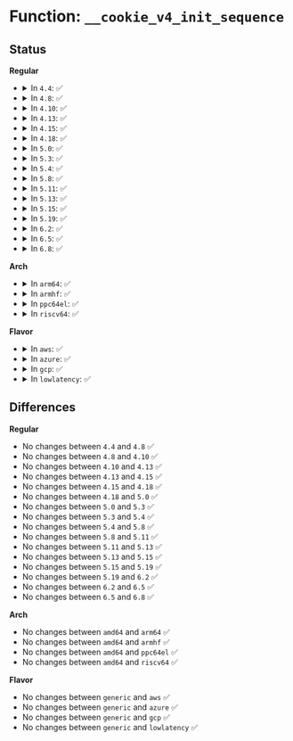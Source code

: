 # Function: <code>__cookie_v4_init_sequence</code>

## Status
<b>Regular</b>
<ul>
<li>
<details>
<summary>In <code>4.4</code>: ✅</summary>

```c
u32 __cookie_v4_init_sequence(const struct iphdr *iph, const struct tcphdr *th, u16 *mssp);
```

**Collision:** Unique Global

**Inline:** No

**Transformation:** False

**Instances:**

```
In net/ipv4/syncookies.c (ffffffff817aaf10)
Location: net/ipv4/syncookies.c:178
Inline: False
Direct callers:
  - net/ipv4/syncookies.c:cookie_v4_init_sequence
```
**Symbols:**

```
ffffffff817aaf10-ffffffff817ab023: __cookie_v4_init_sequence (STB_GLOBAL)
```
</details>
</li>
<li>
<details>
<summary>In <code>4.8</code>: ✅</summary>

```c
u32 __cookie_v4_init_sequence(const struct iphdr *iph, const struct tcphdr *th, u16 *mssp);
```

**Collision:** Unique Global

**Inline:** No

**Transformation:** False

**Instances:**

```
In net/ipv4/syncookies.c (ffffffff81818a10)
Location: net/ipv4/syncookies.c:175
Inline: False
Direct callers:
  - net/ipv4/syncookies.c:cookie_v4_init_sequence
```
**Symbols:**

```
ffffffff81818a10-ffffffff81818b17: __cookie_v4_init_sequence (STB_GLOBAL)
```
</details>
</li>
<li>
<details>
<summary>In <code>4.10</code>: ✅</summary>

```c
u32 __cookie_v4_init_sequence(const struct iphdr *iph, const struct tcphdr *th, u16 *mssp);
```

**Collision:** Unique Global

**Inline:** No

**Transformation:** False

**Instances:**

```
In net/ipv4/syncookies.c (ffffffff8184a270)
Location: net/ipv4/syncookies.c:175
Inline: False
Direct callers:
  - net/ipv4/syncookies.c:cookie_v4_init_sequence
```
**Symbols:**

```
ffffffff8184a270-ffffffff8184a377: __cookie_v4_init_sequence (STB_GLOBAL)
```
</details>
</li>
<li>
<details>
<summary>In <code>4.13</code>: ✅</summary>

```c
u32 __cookie_v4_init_sequence(const struct iphdr *iph, const struct tcphdr *th, u16 *mssp);
```

**Collision:** Unique Global

**Inline:** No

**Transformation:** False

**Instances:**

```
In net/ipv4/syncookies.c (ffffffff8186dc20)
Location: net/ipv4/syncookies.c:165
Inline: False
Direct callers:
  - net/ipv4/syncookies.c:cookie_v4_init_sequence
```
**Symbols:**

```
ffffffff8186dc20-ffffffff8186dd23: __cookie_v4_init_sequence (STB_GLOBAL)
```
</details>
</li>
<li>
<details>
<summary>In <code>4.15</code>: ✅</summary>

```c
u32 __cookie_v4_init_sequence(const struct iphdr *iph, const struct tcphdr *th, u16 *mssp);
```

**Collision:** Unique Global

**Inline:** No

**Transformation:** False

**Instances:**

```
In net/ipv4/syncookies.c (ffffffff818ee570)
Location: net/ipv4/syncookies.c:165
Inline: False
Direct callers:
  - net/ipv4/syncookies.c:cookie_v4_init_sequence
```
**Symbols:**

```
ffffffff818ee570-ffffffff818ee673: __cookie_v4_init_sequence (STB_GLOBAL)
```
</details>
</li>
<li>
<details>
<summary>In <code>4.18</code>: ✅</summary>

```c
u32 __cookie_v4_init_sequence(const struct iphdr *iph, const struct tcphdr *th, u16 *mssp);
```

**Collision:** Unique Global

**Inline:** No

**Transformation:** False

**Instances:**

```
In net/ipv4/syncookies.c (ffffffff81944ef0)
Location: net/ipv4/syncookies.c:165
Inline: False
Direct callers:
  - net/ipv4/syncookies.c:cookie_v4_init_sequence
```
**Symbols:**

```
ffffffff81944ef0-ffffffff81944ff3: __cookie_v4_init_sequence (STB_GLOBAL)
```
</details>
</li>
<li>
<details>
<summary>In <code>5.0</code>: ✅</summary>

```c
u32 __cookie_v4_init_sequence(const struct iphdr *iph, const struct tcphdr *th, u16 *mssp);
```

**Collision:** Unique Global

**Inline:** No

**Transformation:** False

**Instances:**

```
In net/ipv4/syncookies.c (ffffffff819751e0)
Location: net/ipv4/syncookies.c:165
Inline: False
Direct callers:
  - net/ipv4/syncookies.c:cookie_v4_init_sequence
```
**Symbols:**

```
ffffffff819751e0-ffffffff819752e3: __cookie_v4_init_sequence (STB_GLOBAL)
```
</details>
</li>
<li>
<details>
<summary>In <code>5.3</code>: ✅</summary>

```c
u32 __cookie_v4_init_sequence(const struct iphdr *iph, const struct tcphdr *th, u16 *mssp);
```

**Collision:** Unique Global

**Inline:** No

**Transformation:** False

**Instances:**

```
In net/ipv4/syncookies.c (ffffffff819ded90)
Location: net/ipv4/syncookies.c:161
Inline: False
Direct callers:
  - net/ipv4/syncookies.c:cookie_v4_init_sequence
```
**Symbols:**

```
ffffffff819ded90-ffffffff819dee8d: __cookie_v4_init_sequence (STB_GLOBAL)
```
</details>
</li>
<li>
<details>
<summary>In <code>5.4</code>: ✅</summary>

```c
u32 __cookie_v4_init_sequence(const struct iphdr *iph, const struct tcphdr *th, u16 *mssp);
```

**Collision:** Unique Global

**Inline:** No

**Transformation:** False

**Instances:**

```
In net/ipv4/syncookies.c (ffffffff81a15e30)
Location: net/ipv4/syncookies.c:161
Inline: False
Direct callers:
  - net/ipv4/tcp_ipv4.c:tcp_v4_get_syncookie
  - net/ipv4/syncookies.c:cookie_v4_init_sequence
```
**Symbols:**

```
ffffffff81a15e30-ffffffff81a15f2d: __cookie_v4_init_sequence (STB_GLOBAL)
```
</details>
</li>
<li>
<details>
<summary>In <code>5.8</code>: ✅</summary>

```c
u32 __cookie_v4_init_sequence(const struct iphdr *iph, const struct tcphdr *th, u16 *mssp);
```

**Collision:** Unique Global

**Inline:** No

**Transformation:** False

**Instances:**

```
In net/ipv4/syncookies.c (ffffffff81b06ea0)
Location: net/ipv4/syncookies.c:161
Inline: False
Direct callers:
  - net/ipv4/tcp_ipv4.c:tcp_v4_get_syncookie
  - net/ipv4/syncookies.c:cookie_v4_init_sequence
```
**Symbols:**

```
ffffffff81b06ea0-ffffffff81b06f9c: __cookie_v4_init_sequence (STB_GLOBAL)
```
</details>
</li>
<li>
<details>
<summary>In <code>5.11</code>: ✅</summary>

```c
u32 __cookie_v4_init_sequence(const struct iphdr *iph, const struct tcphdr *th, u16 *mssp);
```

**Collision:** Unique Global

**Inline:** No

**Transformation:** False

**Instances:**

```
In net/ipv4/syncookies.c (ffffffff81b15090)
Location: net/ipv4/syncookies.c:161
Inline: False
Direct callers:
  - net/ipv4/tcp_ipv4.c:tcp_v4_get_syncookie
  - net/ipv4/syncookies.c:cookie_v4_init_sequence
```
**Symbols:**

```
ffffffff81b15090-ffffffff81b1518c: __cookie_v4_init_sequence (STB_GLOBAL)
```
</details>
</li>
<li>
<details>
<summary>In <code>5.13</code>: ✅</summary>

```c
u32 __cookie_v4_init_sequence(const struct iphdr *iph, const struct tcphdr *th, u16 *mssp);
```

**Collision:** Unique Global

**Inline:** No

**Transformation:** False

**Instances:**

```
In net/ipv4/syncookies.c (ffffffff81b02e90)
Location: net/ipv4/syncookies.c:161
Inline: False
Direct callers:
  - net/ipv4/tcp_ipv4.c:tcp_v4_get_syncookie
  - net/ipv4/syncookies.c:cookie_v4_init_sequence
```
**Symbols:**

```
ffffffff81b02e90-ffffffff81b02f94: __cookie_v4_init_sequence (STB_GLOBAL)
```
</details>
</li>
<li>
<details>
<summary>In <code>5.15</code>: ✅</summary>

```c
u32 __cookie_v4_init_sequence(const struct iphdr *iph, const struct tcphdr *th, u16 *mssp);
```

**Collision:** Unique Global

**Inline:** No

**Transformation:** False

**Instances:**

```
In net/ipv4/syncookies.c (ffffffff81bc50d0)
Location: net/ipv4/syncookies.c:161
Inline: False
Direct callers:
  - net/ipv4/tcp_ipv4.c:tcp_v4_get_syncookie
  - net/ipv4/syncookies.c:cookie_v4_init_sequence
```
**Symbols:**

```
ffffffff81bc50d0-ffffffff81bc51cd: __cookie_v4_init_sequence (STB_GLOBAL)
```
</details>
</li>
<li>
<details>
<summary>In <code>5.19</code>: ✅</summary>

```c
u32 __cookie_v4_init_sequence(const struct iphdr *iph, const struct tcphdr *th, u16 *mssp);
```

**Collision:** Unique Global

**Inline:** No

**Transformation:** False

**Instances:**

```
In net/ipv4/syncookies.c (ffffffff81d5a240)
Location: net/ipv4/syncookies.c:159
Inline: False
Direct callers:
  - net/ipv4/tcp_ipv4.c:tcp_v4_get_syncookie
  - net/ipv4/syncookies.c:cookie_v4_init_sequence
```
**Symbols:**

```
ffffffff81d5a240-ffffffff81d5a350: __cookie_v4_init_sequence (STB_GLOBAL)
```
</details>
</li>
<li>
<details>
<summary>In <code>6.2</code>: ✅</summary>

```c
u32 __cookie_v4_init_sequence(const struct iphdr *iph, const struct tcphdr *th, u16 *mssp);
```

**Collision:** Unique Global

**Inline:** No

**Transformation:** False

**Instances:**

```
In net/ipv4/syncookies.c (ffffffff81f24640)
Location: net/ipv4/syncookies.c:159
Inline: False
Direct callers:
  - net/core/filter.c:bpf_tcp_raw_gen_syncookie_ipv4
  - net/ipv4/tcp_ipv4.c:tcp_v4_get_syncookie
  - net/ipv4/syncookies.c:cookie_v4_init_sequence
```
**Symbols:**

```
ffffffff81f24640-ffffffff81f24750: __cookie_v4_init_sequence (STB_GLOBAL)
```
</details>
</li>
<li>
<details>
<summary>In <code>6.5</code>: ✅</summary>

```c
u32 __cookie_v4_init_sequence(const struct iphdr *iph, const struct tcphdr *th, u16 *mssp);
```

**Collision:** Unique Global

**Inline:** No

**Transformation:** False

**Instances:**

```
In net/ipv4/syncookies.c (ffffffff81f841d0)
Location: net/ipv4/syncookies.c:159
Inline: False
Direct callers:
  - net/core/filter.c:bpf_tcp_raw_gen_syncookie_ipv4
  - net/ipv4/tcp_ipv4.c:tcp_v4_get_syncookie
  - net/ipv4/syncookies.c:cookie_v4_init_sequence
```
**Symbols:**

```
ffffffff81f841d0-ffffffff81f842e2: __cookie_v4_init_sequence (STB_GLOBAL)
```
</details>
</li>
<li>
<details>
<summary>In <code>6.8</code>: ✅</summary>

```c
u32 __cookie_v4_init_sequence(const struct iphdr *iph, const struct tcphdr *th, u16 *mssp);
```

**Collision:** Unique Global

**Inline:** No

**Transformation:** False

**Instances:**

```
In net/ipv4/syncookies.c (ffffffff8204a880)
Location: net/ipv4/syncookies.c:163
Inline: False
Direct callers:
  - net/core/filter.c:bpf_tcp_raw_gen_syncookie_ipv4
  - net/ipv4/tcp_ipv4.c:tcp_v4_get_syncookie
  - net/ipv4/syncookies.c:cookie_v4_init_sequence
```
**Symbols:**

```
ffffffff8204a880-ffffffff8204a992: __cookie_v4_init_sequence (STB_GLOBAL)
```
</details>
</li>
</ul>
<b>Arch</b>
<ul>
<li>
<details>
<summary>In <code>arm64</code>: ✅</summary>

```c
u32 __cookie_v4_init_sequence(const struct iphdr *iph, const struct tcphdr *th, u16 *mssp);
```

**Collision:** Unique Global

**Inline:** No

**Transformation:** False

**Instances:**

```
In net/ipv4/syncookies.c (ffff800010cd1a58)
Location: net/ipv4/syncookies.c:161
Inline: False
Direct callers:
  - net/ipv4/tcp_ipv4.c:tcp_v4_get_syncookie
  - net/ipv4/syncookies.c:cookie_v4_init_sequence
```
**Symbols:**

```
ffff800010cd1a58-ffff800010cd1b68: __cookie_v4_init_sequence (STB_GLOBAL)
```
</details>
</li>
<li>
<details>
<summary>In <code>armhf</code>: ✅</summary>

```c
u32 __cookie_v4_init_sequence(const struct iphdr *iph, const struct tcphdr *th, u16 *mssp);
```

**Collision:** Unique Global

**Inline:** No

**Transformation:** False

**Instances:**

```
In net/ipv4/syncookies.c (c0ddb974)
Location: net/ipv4/syncookies.c:161
Inline: False
Direct callers:
  - net/ipv4/tcp_ipv4.c:tcp_v4_get_syncookie
  - net/ipv4/syncookies.c:cookie_v4_init_sequence
```
**Symbols:**

```
c0ddb974-c0ddbab0: __cookie_v4_init_sequence (STB_GLOBAL)
```
</details>
</li>
<li>
<details>
<summary>In <code>ppc64el</code>: ✅</summary>

```c
u32 __cookie_v4_init_sequence(const struct iphdr *iph, const struct tcphdr *th, u16 *mssp);
```

**Collision:** Unique Global

**Inline:** No

**Transformation:** False

**Instances:**

```
In net/ipv4/syncookies.c (c000000000defcf0)
Location: net/ipv4/syncookies.c:161
Inline: False
Direct callers:
  - net/ipv4/tcp_ipv4.c:tcp_v4_get_syncookie
  - net/ipv4/syncookies.c:cookie_v4_init_sequence
```
**Symbols:**

```
c000000000defcf0-c000000000defe2c: __cookie_v4_init_sequence (STB_GLOBAL)
```
</details>
</li>
<li>
<details>
<summary>In <code>riscv64</code>: ✅</summary>

```c
u32 __cookie_v4_init_sequence(const struct iphdr *iph, const struct tcphdr *th, u16 *mssp);
```

**Collision:** Unique Global

**Inline:** No

**Transformation:** False

**Instances:**

```
In net/ipv4/syncookies.c (ffffffe000822ebe)
Location: net/ipv4/syncookies.c:161
Inline: False
Direct callers:
  - net/ipv4/tcp_ipv4.c:tcp_v4_get_syncookie
  - net/ipv4/syncookies.c:cookie_v4_init_sequence
```
**Symbols:**

```
ffffffe000822ebe-ffffffe000822fc8: __cookie_v4_init_sequence (STB_GLOBAL)
```
</details>
</li>
</ul>
<b>Flavor</b>
<ul>
<li>
<details>
<summary>In <code>aws</code>: ✅</summary>

```c
u32 __cookie_v4_init_sequence(const struct iphdr *iph, const struct tcphdr *th, u16 *mssp);
```

**Collision:** Unique Global

**Inline:** No

**Transformation:** False

**Instances:**

```
In net/ipv4/syncookies.c (ffffffff819b54c0)
Location: net/ipv4/syncookies.c:161
Inline: False
Direct callers:
  - net/ipv4/tcp_ipv4.c:tcp_v4_get_syncookie
  - net/ipv4/syncookies.c:cookie_v4_init_sequence
```
**Symbols:**

```
ffffffff819b54c0-ffffffff819b55bd: __cookie_v4_init_sequence (STB_GLOBAL)
```
</details>
</li>
<li>
<details>
<summary>In <code>azure</code>: ✅</summary>

```c
u32 __cookie_v4_init_sequence(const struct iphdr *iph, const struct tcphdr *th, u16 *mssp);
```

**Collision:** Unique Global

**Inline:** No

**Transformation:** False

**Instances:**

```
In net/ipv4/syncookies.c (ffffffff819722b0)
Location: net/ipv4/syncookies.c:161
Inline: False
Direct callers:
  - net/ipv4/tcp_ipv4.c:tcp_v4_get_syncookie
  - net/ipv4/syncookies.c:cookie_v4_init_sequence
```
**Symbols:**

```
ffffffff819722b0-ffffffff819723ad: __cookie_v4_init_sequence (STB_GLOBAL)
```
</details>
</li>
<li>
<details>
<summary>In <code>gcp</code>: ✅</summary>

```c
u32 __cookie_v4_init_sequence(const struct iphdr *iph, const struct tcphdr *th, u16 *mssp);
```

**Collision:** Unique Global

**Inline:** No

**Transformation:** False

**Instances:**

```
In net/ipv4/syncookies.c (ffffffff81a1fd60)
Location: net/ipv4/syncookies.c:161
Inline: False
Direct callers:
  - net/ipv4/tcp_ipv4.c:tcp_v4_get_syncookie
  - net/ipv4/syncookies.c:cookie_v4_init_sequence
```
**Symbols:**

```
ffffffff81a1fd60-ffffffff81a1fe5d: __cookie_v4_init_sequence (STB_GLOBAL)
```
</details>
</li>
<li>
<details>
<summary>In <code>lowlatency</code>: ✅</summary>

```c
u32 __cookie_v4_init_sequence(const struct iphdr *iph, const struct tcphdr *th, u16 *mssp);
```

**Collision:** Unique Global

**Inline:** No

**Transformation:** False

**Instances:**

```
In net/ipv4/syncookies.c (ffffffff81a2b260)
Location: net/ipv4/syncookies.c:161
Inline: False
Direct callers:
  - net/ipv4/tcp_ipv4.c:tcp_v4_get_syncookie
  - net/ipv4/syncookies.c:cookie_v4_init_sequence
```
**Symbols:**

```
ffffffff81a2b260-ffffffff81a2b35d: __cookie_v4_init_sequence (STB_GLOBAL)
```
</details>
</li>
</ul>

## Differences
<b>Regular</b>
<ul>
<li>
No changes between <code>4.4</code> and <code>4.8</code> ✅
</li>
<li>
No changes between <code>4.8</code> and <code>4.10</code> ✅
</li>
<li>
No changes between <code>4.10</code> and <code>4.13</code> ✅
</li>
<li>
No changes between <code>4.13</code> and <code>4.15</code> ✅
</li>
<li>
No changes between <code>4.15</code> and <code>4.18</code> ✅
</li>
<li>
No changes between <code>4.18</code> and <code>5.0</code> ✅
</li>
<li>
No changes between <code>5.0</code> and <code>5.3</code> ✅
</li>
<li>
No changes between <code>5.3</code> and <code>5.4</code> ✅
</li>
<li>
No changes between <code>5.4</code> and <code>5.8</code> ✅
</li>
<li>
No changes between <code>5.8</code> and <code>5.11</code> ✅
</li>
<li>
No changes between <code>5.11</code> and <code>5.13</code> ✅
</li>
<li>
No changes between <code>5.13</code> and <code>5.15</code> ✅
</li>
<li>
No changes between <code>5.15</code> and <code>5.19</code> ✅
</li>
<li>
No changes between <code>5.19</code> and <code>6.2</code> ✅
</li>
<li>
No changes between <code>6.2</code> and <code>6.5</code> ✅
</li>
<li>
No changes between <code>6.5</code> and <code>6.8</code> ✅
</li>
</ul>
<b>Arch</b>
<ul>
<li>
No changes between <code>amd64</code> and <code>arm64</code> ✅
</li>
<li>
No changes between <code>amd64</code> and <code>armhf</code> ✅
</li>
<li>
No changes between <code>amd64</code> and <code>ppc64el</code> ✅
</li>
<li>
No changes between <code>amd64</code> and <code>riscv64</code> ✅
</li>
</ul>
<b>Flavor</b>
<ul>
<li>
No changes between <code>generic</code> and <code>aws</code> ✅
</li>
<li>
No changes between <code>generic</code> and <code>azure</code> ✅
</li>
<li>
No changes between <code>generic</code> and <code>gcp</code> ✅
</li>
<li>
No changes between <code>generic</code> and <code>lowlatency</code> ✅
</li>
</ul>
